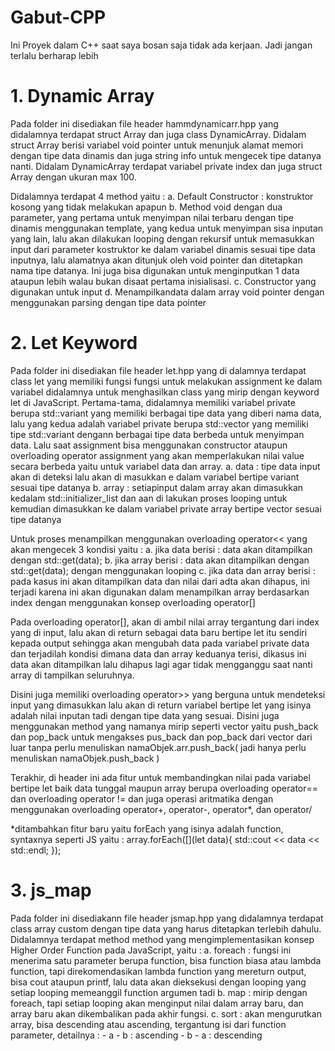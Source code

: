 # Gabut-CPP
Ini Proyek dalam C++ saat saya bosan saja tidak ada kerjaan. Jadi jangan terlalu berharap lebih

# 1. Dynamic Array
Pada folder ini disediakan file header hammdynamicarr.hpp yang didalamnya terdapat struct Array dan juga class DynamicArray. 
Didalam struct Array berisi variabel void pointer untuk menunjuk alamat memori dengan tipe data dinamis dan juga string info untuk mengecek tipe datanya nanti.
Didalam DynamicArray terdapat variabel private index dan juga struct Array dengan ukuran max 100.

Didalamnya terdapat 4 method yaitu :
a. Default Constructor : konstruktor kosong yang tidak melakukan apapun
b. Method void dengan dua parameter, yang pertama untuk menyimpan nilai terbaru dengan tipe dinamis menggunakan template, yang kedua untuk menyimpan sisa inputan yang lain, lalu akan dilakukan looping dengan rekursif untuk memasukkan input dari parameter kostruktor ke dalam variabel dinamis sesuai tipe data inputnya, lalu alamatnya akan ditunjuk oleh void pointer dan ditetapkan nama tipe datanya.
Ini juga bisa digunakan untuk menginputkan 1 data ataupun lebih walau bukan disaat pertama inisialisasi.
c. Constructor yang digunakan untuk input
d. Menampilkandata dalam array void pointer dengan menggunakan parsing dengan tipe data pointer

# 2. Let Keyword
Pada folder ini disediakan file header let.hpp yang di dalamnya terdapat class let yang memiliki fungsi fungsi untuk melakukan assignment ke dalam variabel didalamnya untuk menghasilkan class yang mirip dengan keyword let di JavaScript.
Pertama-tama, didalamnya memiliki variabel private berupa std::variant yang memiliki berbagai tipe data yang diberi nama data, lalu yang kedua adalah variabel private berupa std::vector yang memiliki tipe std::variant dengann berbagai  tipe data berbeda untuk menyimpan data.
Lalu saat assignment bisa menggunakan constructor ataupun overloading operator assignment yang akan memperlakukan nilai value secara berbeda yaitu untuk variabel data dan array.
a. data   : tipe data input akan di deteksi lalu akan di masukkan e dalam variabel bertipe variant sesuai tipe datanya
b. array  : setiapinput dalam array akan dimasukkan kedalam std::initializer_list dan aan di  lakukan proses looping untuk  kemudian dimasukkan ke  dalam variabel  private array bertipe vector sesuai tipe datanya

Untuk proses menampilkan menggunakan overloading operator<< yang akan mengecek 3 kondisi yaitu :
a. jika data berisi           : data akan ditampilkan dengan std::get<Type>(data);
b. jika array berisi          : data akan ditampilkan dengan std::get<Type>(data); dengan menggunakan looping 
c. jika data dan array berisi : pada kasus ini akan ditampilkan data dan nilai dari adta akan dihapus, ini terjadi karena ini akan digunakan dalam menampilkan array berdasarkan index dengan menggunakan konsep overloading operator[]

Pada overloading operator[], akan di ambil nilai array tergantung dari index yang di input, lalu akan di return sebagai data baru bertipe let itu sendiri kepada output sehingga akan mengubah data pada variabel private data dan terjadilah kondisi dimana data dan array keduanya terisi, dikasus ini data akan ditampilkan lalu dihapus lagi agar tidak mengganggu saat nanti array di tampilkan seluruhnya.

Disini juga memiliki overloading operator>> yang berguna untuk mendeteksi input yang dimasukkan lalu akan di return variabel bertipe let yang isinya adalah nilai inputan tadi dengan tipe data yang sesuai.
Disini juga menggunakan method yang namanya mirip seperti vector yaitu push_back dan pop_back untuk mengakses pus_back dan pop_back dari vector dari luar tanpa perlu menuliskan namaObjek.arr.push_back( jadi hanya perlu menuliskan namaObjek.push_back )

Terakhir, di header ini ada fitur untuk membandingkan nilai pada  variabel bertipe let baik  data tunggal maupun array berupa overloading operator== dan overloading operator != dan juga operasi aritmatika dengan menggunakan overloading operator+, operator-, operator*, dan operator/

*ditambahkan fitur baru yaitu forEach yang isinya adalah function, syntaxnya seperti JS yaitu : 
array.forEach([](let data){
  std::cout << data << std::endl;
});

# 3. js_map
Pada folder ini disediakann file header jsmap.hpp yang didalamnya terdapat class array custom dengan tipe data yang harus ditetapkan terlebih dahulu.
Didalamnya terdapat method method yang mengimplementasikan konsep Higher Order Function pada JavaScript, yaitu :
a. foreach : fungsi ini menerima satu parameter berupa function, bisa function biasa atau lambda function, tapi direkomendasikan lambda function yang mereturn output, bisa cout ataupun printf, lalu data akan dieksekusi dengan looping yang setiap looping memeanggil function argumen tadi
b. map     : mirip dengan foreach, tapi setiap looping akan menginput nilai dalam array baru, dan array baru akan dikembalikan pada akhir fungsi.
c. sort    : akan mengurutkan array, bisa descending atau ascending, tergantung isi dari function parameter, detailnya :
    - a - b : ascending
    - b - a : descending
